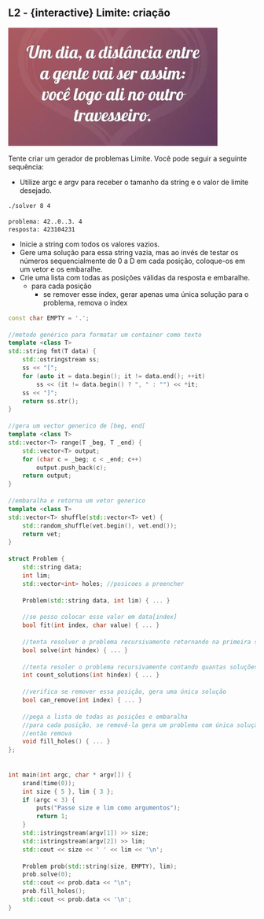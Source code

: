 ## L2 - {interactive} Limite: criação

![](__capa.jpg)

Tente criar um gerador de problemas Limite. Você pode seguir a seguinte sequência:

- Utilize argc e argv para receber o tamanho da string e o valor de limite desejado.

```
./solver 8 4

problema: 42..0..3. 4
resposta: 423104231
```
- Inicie a string com todos os valores vazios.
- Gere uma solução para essa string vazia, mas ao invés de testar os números sequencialmente de 0 a D em cada posição, coloque-os em um vetor e os embaralhe.
- Crie uma lista com todas as posições válidas da resposta e embaralhe.
    - para cada posição
        - se remover esse index, gerar apenas uma única solução para o problema, remova o index



<!--FILTER solver.cpp cpp-->
```cpp
const char EMPTY = '.';

//metodo genérico para formatar um container como texto
template <class T>
std::string fmt(T data) {
    std::ostringstream ss;
    ss << "[";
    for (auto it = data.begin(); it != data.end(); ++it)
        ss << (it != data.begin() ? ", " : "") << *it;
    ss << "]";
    return ss.str();
}

//gera um vector generico de [beg, end[
template <class T>
std::vector<T> range(T _beg, T _end) {
    std::vector<T> output;
    for (char c = _beg; c < _end; c++)
        output.push_back(c);
    return output;
}

//embaralha e retorna um vetor generico
template <class T>
std::vector<T> shuffle(std::vector<T> vet) {
    std::random_shuffle(vet.begin(), vet.end());
    return vet;
}

struct Problem {
    std::string data;
    int lim;
    std::vector<int> holes; //posicoes a preencher

    Problem(std::string data, int lim) { ... }

    //se posso colocar esse valor em data[index]
    bool fit(int index, char value) { ... }

    //tenta resolver o problema recursivamente retornando na primeira solução encontrada
    bool solve(int hindex) { ... }

    //tenta resoler o problema recursivamente contando quantas soluções existem
    int count_solutions(int hindex) { ... }

    //verifica se remover essa posição, gera uma única solução
    bool can_remove(int index) { ... }

    //pega a lista de todas as posições e embaralha
    //para cada posição, se removê-la gera um problema com única solução
    //então remova
    void fill_holes() { ... }
};


int main(int argc, char * argv[]) {
    srand(time(0));
    int size { 5 }, lim { 3 };
    if (argc < 3) {
        puts("Passe size e lim como argumentos");
        return 1;
    }
    std::istringstream(argv[1]) >> size;
    std::istringstream(argv[2]) >> lim;
    std::cout << size << ' ' << lim << '\n';

    Problem prob(std::string(size, EMPTY), lim);
    prob.solve(0);
    std::cout << prob.data << "\n";
    prob.fill_holes();
    std::cout << prob.data << '\n';
}
```
<!--FILTER_END-->